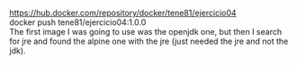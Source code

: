 https://hub.docker.com/repository/docker/tene81/ejercicio04 <br />
docker push tene81/ejercicio04:1.0.0
<br />
The first image I was going to use was the openjdk one, but then I search for jre and found the alpine one with the jre (just needed the jre and not the jdk).

